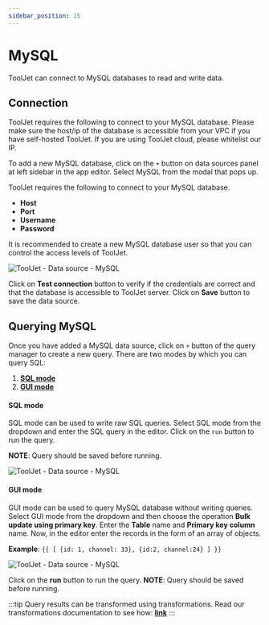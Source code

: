 ```yaml
---
sidebar_position: 15
---
```


# MySQL

ToolJet can connect to MySQL databases to read and write data. 

## Connection

ToolJet requires the following to connect to your MySQL database. Please make sure the host/ip of the database is accessible from your VPC if you have self-hosted ToolJet. If you are using ToolJet cloud, please whitelist our IP.

To add a new MySQL database, click on the `+` button on data sources panel at left sidebar in the app editor. Select MySQL from the modal that pops up.

ToolJet requires the following to connect to your MySQL database.

- **Host**
- **Port**
- **Username**
- **Password**

It is recommended to create a new MySQL database user so that you can control the access levels of ToolJet. 

<div style={{textAlign: 'center'}}>

![ToolJet - Data source - MySQL](/img/datasource-reference/mysql/mysql.png)

</div>

Click on **Test connection** button to verify if the credentials are correct and that the database is accessible to ToolJet server. Click on **Save** button to save the data source.

## Querying MySQL

Once you have added a MySQL data source, click on `+` button of the query manager to create a new query. There are two modes by which you can query SQL:

  1. **[SQL mode](/docs/data-sources/mysql#sql-mode)**
  2. **[GUI mode](/docs/data-sources/mysql#gui-mode)**

#### SQL mode

SQL mode can be used to write raw SQL queries. Select SQL mode from the dropdown and enter the SQL query in the editor. Click on the `run` button to run the query.

**NOTE**: Query should be saved before running.

<div style={{textAlign: 'center'}}>

![ToolJet - Data source - MySQL](/img/datasource-reference/mysql/mysql-sqlmode.png)

</div>


#### GUI mode

GUI mode can be used to query MySQL database without writing queries. Select GUI mode from the dropdown and then choose the operation **Bulk update using primary key**. Enter the **Table** name and **Primary key column** name. Now, in the editor enter the records in the form of an array of objects. 

**Example**: `{{ [ {id: 1, channel: 33}, {id:2, channel:24} ] }}`

<div style={{textAlign: 'center'}}>

![ToolJet - Data source - MySQL](/img/datasource-reference/mysql/mysql-guimode.png)

</div>

Click on the **run** button to run the query. **NOTE**: Query should be saved before running.

:::tip
Query results can be transformed using transformations. Read our transformations documentation to see how: **[link](/docs/tutorial/transformations)**
:::
